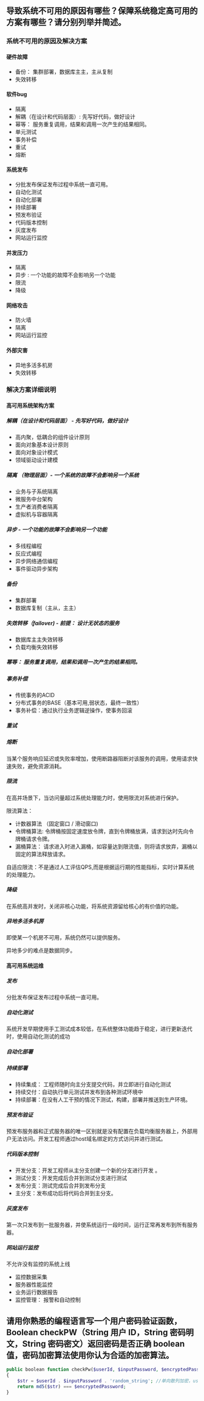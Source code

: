 ## 导致系统不可用的原因有哪些？保障系统稳定高可用的方案有哪些？请分别列举并简述。

### 系统不可用的原因及解决方案

#### 硬件故障

- 备份： 集群部署，数据库主主，主从复制
- 失效转移

#### 软件bug

- 隔离
- 解耦（在设计和代码层面）: 先写好代码，做好设计
- 幂等： 服务重复调用，结果和调用一次产生的结果相同。
- 单元测试
- 事务补偿
- 重试
- 熔断

#### 系统发布

- 分批发布保证发布过程中系统一直可用。
- 自动化测试
- 自动化部署
- 持续部署
- 预发布验证
- 代码版本控制
- 灰度发布
- 网站运行监控

#### 并发压力

- 隔离
- 异步 : 一个功能的故障不会影响另一个功能
- 限流
- 降级

#### 网络攻击

- 防火墙
- 隔离
- 网站运行监控

#### 外部灾害

- 异地多活多机房
- 失效转移

### 解决方案详细说明

#### 高可用系统架构方案

##### 解耦（在设计和代码层面） -  先写好代码，做好设计

- 高内聚，低耦合的组件设计原则 
- 面向对象基本设计原则 
- 面向对象设计模式
- 领域驱动设计建模


##### 隔离 （物理层面）- 一个系统的故障不会影响另一个系统

- 业务与子系统隔离
- 微服务中台架构
- 生产者消费者隔离
- 虚拟机与容器隔离


##### 异步 - 一个功能的故障不会影响另一个功能

- 多线程编程
- 反应式编程
- 异步网络通信编程
- 事件驱动异步架构

##### 备份

- 集群部署
- 数据库复制（主从，主主）

##### 失效转移（failover) - 前提： 设计无状态的服务

- 数据库主主失效转移
- 负载均衡失效转移

##### 幂等： 服务重复调用，结果和调用一次产生的结果相同。

##### 事务补偿

- 传统事务的ACID
- 分布式事务的BASE（基本可用,弱状态，最终一致性）
- 事务补偿：通过执行业务逻辑逆操作，使事务回滚

##### 重试

##### 熔断

当某个服务响应延迟或失败率增加，使用断路器阻断对该服务的调用，使用请求快速失败，避免资源消耗。

##### 限流

在高并场景下，当访问量超过系统处理能力时，使用限流对系统进行保护。 

限流算法：

- 计数器算法 （固定窗口 / 滑动窗口)
- 令牌桶算法: 令牌桶按固定速度放令牌，直到令牌桶放满，请求到达时先向令牌桶请求令牌。
- 漏桶算法： 请求进入时进入漏桶，如容量达到限流值，则将请求放弃，漏桶以固定的算法释放请求。


自适应限流：不是通过人工评估QPS,而是根据运行期的性能指标，实时计算系统的处理能力。


##### 降级

在系统高并发时，关闭非核心功能，将系统资源留给核心的有价值的功能。

##### 异地多活多机房

即使某一个机房不可用，系统仍然可以提供服务。

异地多少的难点是数据同步。


#### 高可用系统运维

##### 发布

分批发布保证发布过程中系统一直可用。

##### 自动化测试

系统开发早期使用手工测试成本较低，在系统整体功能趋于稳定，进行更新迭代时，使用自动化测试的成功

##### 自动化部署

##### 持续部署

- 持续集成： 工程师随时向主分支提交代码，并立即进行自动化测试
- 持续交付：自动执行单元测试并发布到各种测试环境中
- 持续部署：在没有人工干预的情况下测试，构建，部署并推送到生产环境。



##### 预发布验证

预发布服务器和正式服务器的唯一区别就是没有配置在负载均衡服务器上，外部用户无法访问。开发工程师通过host域名绑定的方式访问并进行测试。

##### 代码版本控制

- 开发分支：开发工程师从主分支创建一个新的分支进行开发 。
- 测试分支：开发完成后合并到测试分支进行测试
- 发布分支：测试完成后合并到发布分支
- 主分支：发布成功后将代码合并到主分支。



##### 灰度发布

第一次只发布到一批服务器，并使系统运行一段时间，运行正常再发布到所有服务器。

##### 网站运行监控

不允许没有监控的系统上线

- 监控数据采集
- 服务器性能监控
- 业务运行数据报告
- 监控管理： 报警和自动控制


## 请用你熟悉的编程语言写一个用户密码验证函数，Boolean checkPW（String 用户 ID，String 密码明文，String 密码密文）返回密码是否正确 boolean 值，密码加密算法使用你认为合适的加密算法。

```php
public boolean function checkPw($userId, $inputPassword, $encryptedPassword)
{
	$str = $userId . $inputPassword . 'random_string'; //单向散列加密，userId + 随机字段串作为Salt
    return md5($str) === $encryptedPassword;
}
```

